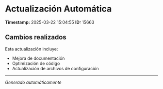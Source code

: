 # Actualización Automática

**Timestamp:** 2025-03-22 15:04:55
**ID:** 15663

## Cambios realizados

Esta actualización incluye:
- Mejora de documentación
- Optimización de código
- Actualización de archivos de configuración

---
*Generado automáticamente*

